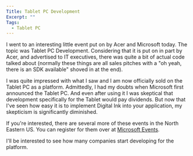 ```yaml
---
Title: Tablet PC Development
Excerpt: ""
Tags:
  - Tablet PC
---
```

I went to an interesting little event put on by Acer and Microsoft today. The topic was Tablet PC Development. Considering that it is put on in part by Acer, and advertised to IT executives, there was quite a bit of actual code talked about (normally these things are all sales pitches with a "oh yeah, there is an SDK available" shoved in at the end).

I was quite impressed with what I saw and I am now officially sold on the Tablet PC as a platform. Admittedly, I had my doubts when Microsoft first announced the Tablet PC. And even after using it I was skeptical that development specifically for the Tablet would pay dividends. But now that I've seen how easy it is to implement Digital Ink into your application, my skepticism is significantly diminished. 

If you're interested, there are several more of these events in the North Eastern US. You can register for them over at <a href="http://msevents.microsoft.com/isapi/events/usa/enu/search_results.asp?ES=1&amp;PID=-1&amp;KW=Tablet&amp;SPID=-1" target="_blank">Microsoft Events</a>.

I'll be interested to see how many companies start developing for the platform. 